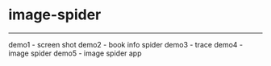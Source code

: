 # image-spider

***

demo1 - screen shot
demo2 - book info spider
demo3 - trace
demo4 - image spider
demo5 - image spider app
